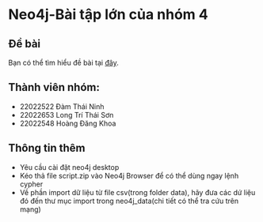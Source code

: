 # Neo4j-Bài tập lớn của nhóm 4

## Đề bài
Bạn có thể tìm hiểu đề bài tại [đây](https://github.com/AlessandroCorradini/University-of-California-San-Diego-Big-Data-Specialization/tree/master/06%20-%20Big%20Data%20-%20Capstone%20Project/04%20-%20Graph%20Analytics%20With%20Chat%20Data%20Using%20Neo4j).

## Thành viên nhóm:
- 22022522 Đàm Thái Ninh
- 22022653 Long Trí Thái Sơn
- 22022548 Hoàng Đăng Khoa

## Thông tin thêm
- Yêu cầu cài đặt neo4j desktop
- Kéo thả file script.zip vào Neo4j Browser để có thể dùng ngay lệnh cypher
- Về phần import dữ liệu từ file csv(trong folder data), hãy đưa các dứ liệu đó đến thư mục import trong neo4j_data(chi tiết có thể tra cứu trên mạng)